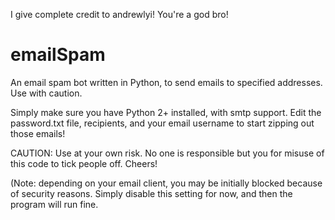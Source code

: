 I give complete credit to andrewlyi! You're a god bro!

emailSpam
=========

An email spam bot written in Python, to send emails to specified addresses. Use with caution.

Simply make sure you have Python 2+ installed, with smtp support. Edit the password.txt file, recipients, and
your email username to start zipping out those emails!

CAUTION: Use at your own risk. No one is responsible but you for misuse of this code to tick people off. Cheers!

(Note: depending on your email client, you may be initially blocked because of security reasons. Simply disable
this setting for now, and then the program will run fine.

